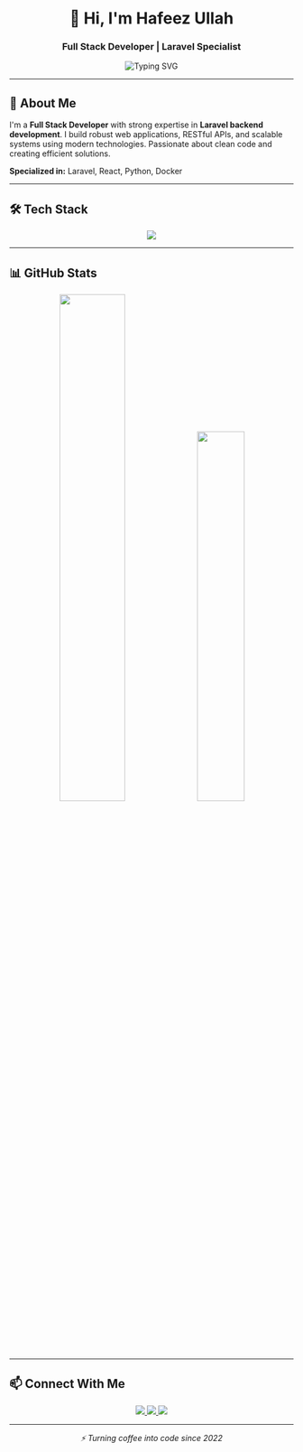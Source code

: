 <h1 align="center">👋 Hi, I'm Hafeez Ullah</h1>
<h3 align="center">Full Stack Developer | Laravel Specialist</h3>

<p align="center">
  <img src="https://readme-typing-svg.herokuapp.com?font=Fira+Code&pause=1000&color=22D3EE&center=true&vCenter=true&width=435&lines=Full+Stack+Developer;Laravel+Specialist;React+Developer;Python+Enthusiast" alt="Typing SVG" />
</p>

---

## 🚀 About Me

I'm a **Full Stack Developer** with strong expertise in **Laravel backend development**. I build robust web applications, RESTful APIs, and scalable systems using modern technologies. Passionate about clean code and creating efficient solutions.

**Specialized in:** Laravel, React, Python, Docker

---

## 🛠️ Tech Stack

<p align="center">
  <img src="https://skillicons.dev/icons?i=laravel,react,js,py,django,flask,nodejs,mysql,mongodb,docker,git,html,css,bootstrap" />
</p>

---

## 📊 GitHub Stats

<p align="center">
  <img src="https://github-readme-stats.vercel.app/api?username=ullahhafeez321&show_icons=true&theme=radical" width="48%" />
  <img src="https://github-readme-stats.vercel.app/api/top-langs/?username=ullahhafeez321&layout=compact&theme=radical" width="41%" />
</p>

---

## 📫 Connect With Me

<p align="center">
  <a href="https://www.linkedin.com/in/hafeez-ullah-75818a317">
    <img src="https://img.shields.io/badge/LinkedIn-0077B5?style=for-the-badge&logo=linkedin&logoColor=white" />
  </a>
  <a href="https://ullahhafeez321.pythonanywhere.com">
    <img src="https://img.shields.io/badge/Portfolio-FF7139?style=for-the-badge&logo=firefox&logoColor=white" />
  </a>
  <a href="https://github.com/ullahhafeez321">
    <img src="https://img.shields.io/badge/GitHub-100000?style=for-the-badge&logo=github&logoColor=white" />
  </a>
</p>

---

<p align="center">
  <i>⚡ Turning coffee into code since 2022</i>
</p>
